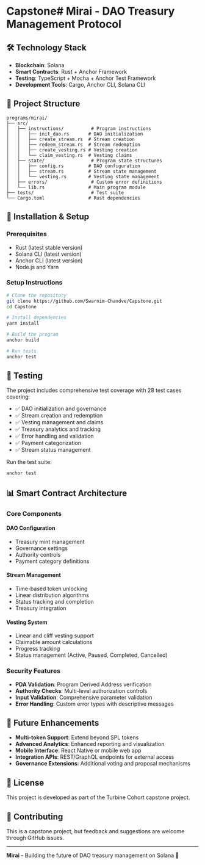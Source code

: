 # Capstone# Mirai - DAO Treasury Management Protocol

## 🛠️ Technology Stack

- **Blockchain**: Solana
- **Smart Contracts**: Rust + Anchor Framework
- **Testing**: TypeScript + Mocha + Anchor Test Framework
- **Development Tools**: Cargo, Anchor CLI, Solana CLI

## 📁 Project Structure

```
programs/mirai/
├── src/
│   ├── instructions/          # Program instructions
│   │   ├── init_dao.rs       # DAO initialization
│   │   ├── create_stream.rs  # Stream creation
│   │   ├── redeem_stream.rs  # Stream redemption
│   │   ├── create_vesting.rs # Vesting creation
│   │   └── claim_vesting.rs  # Vesting claims
│   ├── state/                 # Program state structures
│   │   ├── config.rs         # DAO configuration
│   │   ├── stream.rs         # Stream state management
│   │   └── vesting.rs        # Vesting state management
│   ├── errors/                # Custom error definitions
│   └── lib.rs                # Main program module
├── tests/                     # Test suite
└── Cargo.toml                # Rust dependencies
```

## 🔧 Installation & Setup

### Prerequisites
- Rust (latest stable version)
- Solana CLI (latest version)
- Anchor CLI (latest version)
- Node.js and Yarn

### Setup Instructions
```bash
# Clone the repository
git clone https://github.com/Swarnim-Chandve/Capstone.git
cd Capstone

# Install dependencies
yarn install

# Build the program
anchor build

# Run tests
anchor test
```

## 🧪 Testing

The project includes comprehensive test coverage with 28 test cases covering:

- ✅ DAO initialization and governance
- ✅ Stream creation and redemption
- ✅ Vesting management and claims
- ✅ Treasury analytics and tracking
- ✅ Error handling and validation
- ✅ Payment categorization
- ✅ Stream status management

Run the test suite:
```bash
anchor test
```

## 📊 Smart Contract Architecture

### Core Components

#### DAO Configuration
- Treasury mint management
- Governance settings
- Authority controls
- Payment category definitions

#### Stream Management
- Time-based token unlocking
- Linear distribution algorithms
- Status tracking and completion
- Treasury integration

#### Vesting System
- Linear and cliff vesting support
- Claimable amount calculations
- Progress tracking
- Status management (Active, Paused, Completed, Cancelled)

### Security Features
- **PDA Validation**: Program Derived Address verification
- **Authority Checks**: Multi-level authorization controls
- **Input Validation**: Comprehensive parameter validation
- **Error Handling**: Custom error types with descriptive messages

## 🔮 Future Enhancements

- **Multi-token Support**: Extend beyond SPL tokens
- **Advanced Analytics**: Enhanced reporting and visualization
- **Mobile Interface**: React Native or mobile web app
- **Integration APIs**: REST/GraphQL endpoints for external access
- **Governance Extensions**: Additional voting and proposal mechanisms

## 📝 License

This project is developed as part of the Turbine Cohort capstone project.

## 🤝 Contributing

This is a capstone project, but feedback and suggestions are welcome through GitHub issues.

---

**Mirai** - Building the future of DAO treasury management on Solana 🚀
